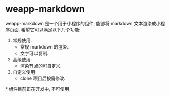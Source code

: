 # weapp-markdown

weapp-markdown 是一个用于小程序的组件, 能够将 markdown 文本渲染成小程序页面. 希望它可以满足以下几个功能:

1. 常规使用:
   - 常规 markdown 的渲染.
   - 文字可以复制.
2. 高级使用:
   - 渲染节点的可自定义.
3. 自定义使用:
   - clone 项目后按需修改.

\* 组件目前正在开发中, 不可使用.



